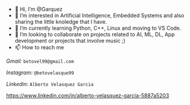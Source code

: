 - 👋 Hi, I’m @Garquez
- 👀 I’m interested in Artificial Intelligence, Embedded Systems and also sharing the little knoledge that I have.
- 🌱 I’m currently learning Python, C++, Linux and moving to VS Code.
- 💞️ I’m looking to collaborate on projects related to AI, ML, DL, App development or projects that involve music ;)
- 📫 How to reach me 

_Gmail:_ ``betovel99@gmail.com``

_Instagram:_ ``@betovelasque99``

_Linkedin:_ ``Alberto Velasquez Garcia`` 

https://www.linkedin.com/in/alberto-velasquez-garcia-5887a5203


<!---
Garquez/Garquez is a ✨ special ✨ repository because its `README.md` (this file) appears on your GitHub profile.
You can click the Preview link to take a look at your changes.
--->
